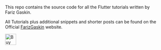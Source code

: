 This repo contains the source code for all the Flutter tutorials written by Fariz Gaskin.

All Tutorials plus additional snippets and shorter posts can be found on the Official <a href='https://farizgaskin.com'>FarizGaskin</a> website.

<a href='https://ko-fi.com/U6U33PC93' target='_blank'><img height='36' style='border:0px;height:36px;' src='https://cdn.ko-fi.com/cdn/kofi2.png?v=2' border='0' alt='Buy Me a Coffee at ko-fi.com' /></a>
